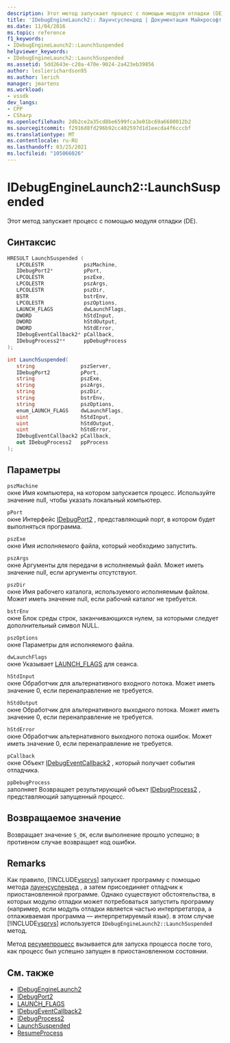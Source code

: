 ```yaml
---
description: Этот метод запускает процесс с помощью модуля отладки (DE).
title: 'IDebugEngineLaunch2:: Лаунчсуспендед | Документация Майкрософт'
ms.date: 11/04/2016
ms.topic: reference
f1_keywords:
- IDebugEngineLaunch2::LaunchSuspended
helpviewer_keywords:
- IDebugEngineLaunch2::LaunchSuspended
ms.assetid: 5dd2643e-c20a-470e-9024-2a423eb39856
author: leslierichardson95
ms.author: lerich
manager: jmartens
ms.workload:
- vssdk
dev_langs:
- CPP
- CSharp
ms.openlocfilehash: 2db2ce2a35cd8be6599fca3e01bc69a6680012b2
ms.sourcegitcommit: f2916d8fd296b92cc402597d1d1eecda4f6cccbf
ms.translationtype: MT
ms.contentlocale: ru-RU
ms.lasthandoff: 03/25/2021
ms.locfileid: "105066026"
---
```

# <a name="idebugenginelaunch2launchsuspended"></a>IDebugEngineLaunch2::LaunchSuspended
Этот метод запускает процесс с помощью модуля отладки (DE).

## <a name="syntax"></a>Синтаксис

```cpp
HRESULT LaunchSuspended ( 
   LPCOLESTR             pszMachine,
   IDebugPort2*          pPort,
   LPCOLESTR             pszExe,
   LPCOLESTR             pszArgs,
   LPCOLESTR             pszDir,
   BSTR                  bstrEnv,
   LPCOLESTR             pszOptions,
   LAUNCH_FLAGS          dwLaunchFlags,
   DWORD                 hStdInput,
   DWORD                 hStdOutput,
   DWORD                 hStdError,
   IDebugEventCallback2* pCallback,
   IDebugProcess2**      ppDebugProcess
);
```

```csharp
int LaunchSuspended(
   string               pszServer,
   IDebugPort2          pPort,
   string               pszExe,
   string               pszArgs,
   string               pszDir,
   string               bstrEnv,
   string               pszOptions,
   enum_LAUNCH_FLAGS    dwLaunchFlags,
   uint                 hStdInput,
   uint                 hStdOutput,
   uint                 hStdError,
   IDebugEventCallback2 pCallback,
   out IDebugProcess2   ppProcess
);
```

## <a name="parameters"></a>Параметры
`pszMachine`\
окне Имя компьютера, на котором запускается процесс. Используйте значение null, чтобы указать локальный компьютер.

`pPort`\
окне Интерфейс [IDebugPort2](../../../extensibility/debugger/reference/idebugport2.md) , представляющий порт, в котором будет выполняться программа.

`pszExe`\
окне Имя исполняемого файла, который необходимо запустить.

`pszArgs`\
окне Аргументы для передачи в исполняемый файл. Может иметь значение null, если аргументы отсутствуют.

`pszDir`\
окне Имя рабочего каталога, используемого исполняемым файлом. Может иметь значение null, если рабочий каталог не требуется.

`bstrEnv`\
окне Блок среды строк, заканчивающихся нулем, за которыми следует дополнительный символ NULL.

`pszOptions`\
окне Параметры для исполняемого файла.

`dwLaunchFlags`\
окне Указывает [LAUNCH_FLAGS](../../../extensibility/debugger/reference/launch-flags.md) для сеанса.

`hStdInput`\
окне Обработчик для альтернативного входного потока. Может иметь значение 0, если перенаправление не требуется.

`hStdOutput`\
окне Обработчик для альтернативного выходного потока. Может иметь значение 0, если перенаправление не требуется.

`hStdError`\
окне Обработчик альтернативного выходного потока ошибок. Может иметь значение 0, если перенаправление не требуется.

`pCallback`\
окне Объект [IDebugEventCallback2](../../../extensibility/debugger/reference/idebugeventcallback2.md) , который получает события отладчика.

`ppDebugProcess`\
заполняет Возвращает результирующий объект [IDebugProcess2](../../../extensibility/debugger/reference/idebugprocess2.md) , представляющий запущенный процесс.

## <a name="return-value"></a>Возвращаемое значение
 Возвращает значение `S_OK`, если выполнение прошло успешно; в противном случае возвращает код ошибки.

## <a name="remarks"></a>Remarks
 Как правило, [!INCLUDE[vsprvs](../../../code-quality/includes/vsprvs_md.md)] запускает программу с помощью метода [лаунчсуспендед](../../../extensibility/debugger/reference/idebugportex2-launchsuspended.md) , а затем присоединяет отладчик к приостановленной программе. Однако существуют обстоятельства, в которых модулю отладки может потребоваться запустить программу (например, если модуль отладки является частью интерпретатора, а отлаживаемая программа — интерпретируемый язык). в этом случае [!INCLUDE[vsprvs](../../../code-quality/includes/vsprvs_md.md)] используется `IDebugEngineLaunch2::LaunchSuspended` метод.

 Метод [ресумепроцесс](../../../extensibility/debugger/reference/idebugenginelaunch2-resumeprocess.md) вызывается для запуска процесса после того, как процесс был успешно запущен в приостановленном состоянии.

## <a name="see-also"></a>См. также
- [IDebugEngineLaunch2](../../../extensibility/debugger/reference/idebugenginelaunch2.md)
- [IDebugPort2](../../../extensibility/debugger/reference/idebugport2.md)
- [LAUNCH_FLAGS](../../../extensibility/debugger/reference/launch-flags.md)
- [IDebugEventCallback2](../../../extensibility/debugger/reference/idebugeventcallback2.md)
- [IDebugProcess2](../../../extensibility/debugger/reference/idebugprocess2.md)
- [LaunchSuspended](../../../extensibility/debugger/reference/idebugportex2-launchsuspended.md)
- [ResumeProcess](../../../extensibility/debugger/reference/idebugenginelaunch2-resumeprocess.md)

